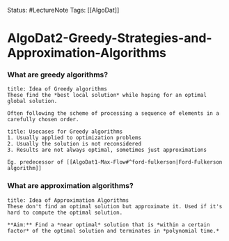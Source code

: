 Status: #LectureNote
Tags: [[AlgoDat]]

# AlgoDat2-Greedy-Strategies-and-Approximation-Algorithms

### What are greedy algorithms?
```ad-info 
title: Idea of Greedy algorithms
These find the *best local solution* while hoping for an optimal global solution.

Often following the scheme of processing a sequence of elements in a carefully chosen order.
```
```ad-example
title: Usecases for Greedy algorithms
1. Usually applied to optimization problems
2. Usually the solution is not reconsidered
3. Results are not always optimal, sometimes just approximations

Eg. predecessor of [[AlgoDat1-Max-Flow#^ford-fulkerson|Ford-Fulkerson algorithm]]
```
### What are approximation algorithms?
```ad-info
title: Idea of Approximation Algorithms
These don't find an optimal solution but approximate it. Used if it's hard to compute the optimal solution.

**Aim:** Find a *near optimal* solution that is *within a certain factor* of the optimal solution and terminates in *polynomial time.*
```
